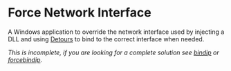# Force Network Interface

A Windows application to override the network interface used by injecting a DLL and using [Detours](https://github.com/microsoft/Detours) to bind to the correct interface when needed.

*This is incomplete, if you are looking for a complete solution see [bindip](https://github.com/katlogic/bindip) or [forcebindip](https://r1ch.net/projects/forcebindip).*
